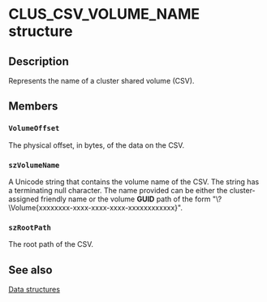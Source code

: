 # CLUS_CSV_VOLUME_NAME structure

## Description

Represents the name of a cluster shared volume (CSV).

## Members

### `VolumeOffset`

The physical offset, in bytes, of the data on the CSV.

### `szVolumeName`

A Unicode string that contains the volume name of the CSV. The string has a terminating null character. The name provided can be either the cluster-assigned friendly name or the volume **GUID** path of the form "\\?\Volume{xxxxxxxx-xxxx-xxxx-xxxx-xxxxxxxxxxxx}\".

### `szRootPath`

The root path of the CSV.

## See also

[Data structures](https://learn.microsoft.com/previous-versions/windows/desktop/mscs/data-structures)